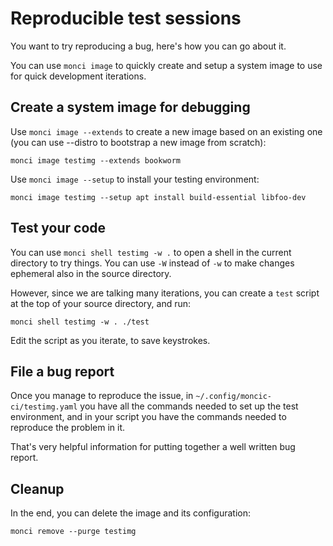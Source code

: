 # Reproducible test sessions

You want to try reproducing a bug, here's how you can go about it.

You can use `monci image` to quickly create and setup a system image to use for
quick development iterations.

## Create a system image for debugging

Use `monci image --extends` to create a new image based on an existing one (you
can use --distro to bootstrap a new image from scratch):

```
monci image testimg --extends bookworm
```

Use `monci image --setup` to install your testing environment:

```
monci image testimg --setup apt install build-essential libfoo-dev
```

## Test your code

You can use `monci shell testimg -w .` to open a shell in the current directory
to try things. You can use `-W` instead of `-w` to make changes ephemeral also
in the source directory.

However, since we are talking many iterations, you can create a `test` script
at the top of your source directory, and run:

```
monci shell testimg -w . ./test
```

Edit the script as you iterate, to save keystrokes.

## File a bug report

Once you manage to reproduce the issue, in `~/.config/moncic-ci/testimg.yaml`
you have all the commands needed to set up the test environment, and in your
script you have the commands needed to reproduce the problem in it.

That's very helpful information for putting together a well written bug report.

## Cleanup

In the end, you can delete the image and its configuration:

```
monci remove --purge testimg
```
